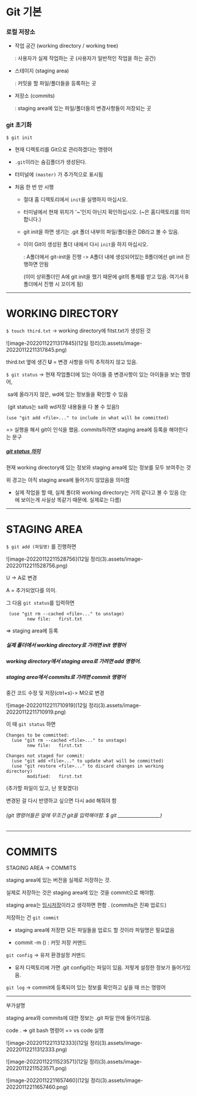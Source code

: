 # Git 기본



### 로컬 저장소

- 작업 공간 (working directory / working tree) 

  : 사용자가 실제 작업하는 곳 (사용자가 일반적인 작업을 하는 공간)

- 스테이지 (staging area) 

  : 커밋을 할 파일/폴더들을 등록하는 곳

- 저장소 (commits)

  :  staging area에 있는 파일/폴더들의 변경사항들이 저장되는 곳



### git 초기화

`$ git init`

-  현재 디렉토리를 Git으로 관리하겠다는 명령어
- `.git`이라는 숨김폴더가 생성된다.
- 터미널에 `(master)` 가 추가적으로 표시됨

- 처음 한 번 만 시행

  - 절대 홈 디렉토리에서 `init`을 실행하지 마십시오.

  - 터미널에서 현재 위치가 '~'인지 아닌지 확인하십시오. (~은 홈디렉토리를 의미합니다.)

  - git init을 하면 생기는 .git 폴더 내부의 파일/폴더들은 DB라고 볼 수 있음.

  - 이미 Git이 생성된 폴더 내에서 다시 `init`을 하지 마십시오.

    : A폴더에서 git-init을 진행 -> A폴더 내에 생성되어있는 B폴더에선 git init 진행하면 안됨

     (이미 상위폴더인 A에 git init을 했기 때문에 git의 통제를 받고 있음. 여기서 B폴더에서 진행 시 꼬이게 됨)

  

---



# WORKING DIRECTORY



`$ touch third.txt` -> working directory에 fitst.txt가 생성된 것

![image-20220112211317845](12일 정리(3).assets/image-20220112211317845.png)

third.txt 옆에 생긴 **U** = 변경 사항을 아직 추적하지 않고 있음.

`$ git status` -> 현재 작업폴더에 있는 아이들 중 변경사항이 있는 아이들을 보는 명령어,

​								 sa에 올라가지 않은, wd에 있는 정보들을 확인할 수 있음

​								(git status는 sa와 wd저장 내용들을 다 볼 수 있음!)

````
(use "git add <file>..." to include in what will be committed)
````

=> 실행을 해서 git이 인식을 했음. commits하려면 staging area에 등록을 해야한다는 문구

##### <u>git status 의미</u>

현재 working directory에 있는 정보와 staging area에 있는 정보를 모두 보여주는 것

위 경고는 아직 staging area에 들어가지 않았음을 의미함

- 실제 작업을 할 때, 실제 폴더와 working directory는 거의 같다고 볼 수 있음 (눈에 보이는게 사실상 똑같기 때문에. 실제로는 다름)

---



# STAGING AREA



`$ git add (파일명)` 를 진행하면

![image-20220112211528756](12일 정리(3).assets/image-20220112211528756.png)

U -> A로 변경 

A = 추가되었다를 의미.



그 다음 `git status`를 입력하면

```
 (use "git rm --cached <file>..." to unstage)
        new file:   first.txt
```

=> staging area에 등록



##### 실제 폴더에서 working directory로 가려면 init 명령어

##### working directory에서 staging area로 가려면 add 명령어.

##### staging area에서 commits로 가려면 commit 명령어



중간 코드 수정 및 저장(ctrl+s)-> M으로 변경

![image-20220112211710919](12일 정리(3).assets/image-20220112211710919.png)

이 때 `git status` 하면

```
Changes to be committed:
  (use "git rm --cached <file>..." to unstage)
        new file:   first.txt

Changes not staged for commit:
  (use "git add <file>..." to update what will be committed)
  (use "git restore <file>..." to discard changes in working directory)
        modified:   first.txt
```

(추가할 파일이 있고, 난 못찾겠다)

변경된 걸 다시 반영하고 싶으면 다시 add 해줘야 함



###### (git 명령어들은 앞에 무조건 git을 입력해야함. $ git __________________)



---

# COMMITS



STAGING AREA -> COMMITS 

staging area에 있는 버전을 실제로 저장하는 것.

실제로 저장하는 것은 staging area에 있는 것을 commit으로 해야함.

staging area는 <u>임시저장</u>이라고 생각하면 편함 . (commits은 진짜 업로드)



저장하는 건 `git commit`

- staging area에 저장한 모든 파일들을 업로드 할 것이라 파일명은 필요없음

- commit -m () : 커밋 저장 커맨드



`git config` -> 유저 환경설정 커맨드

- 유저 디렉토리에 가면 .git config라는 파일이 있음. 저렇게 설정한 정보가 들어가있음.



`git log` -> commit에 등록되어 있는 정보를 확인하고 싶을 때 쓰는 명령어



---

부가설명

staging area와 commits에 대한 정보는 .git 파일 안에 들어가있음.

code . => git bash 명령어 => vs code 실행





![image-20220112211312333](12일 정리(3).assets/image-20220112211312333.png)

![image-20220112211523571](12일 정리(3).assets/image-20220112211523571.png)

![image-20220112211657460](12일 정리(3).assets/image-20220112211657460.png)
